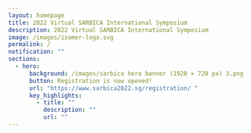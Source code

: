 ```yaml
---
layout: homepage
title: 2022 Virtual SARBICA International Symposium
description: 2022 Virtual SARBICA International Symposium
image: /images/isomer-logo.svg
permalink: /
notification: ""
sections:
  - hero:
      background: /images/sarbica hero banner (1920 × 720 px) 3.png
      button: Registration is now opened!
      url: "https://www.sarbica2022.sg/registration/ "
      key_highlights:
        - title: ""
          description: ""
          url: ""
---
```

